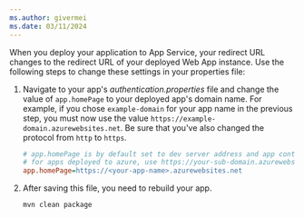 ```yaml
---
ms.author: givermei
ms.date: 03/11/2024
---
```


When you deploy your application to App Service, your redirect URL changes to the redirect URL of your deployed Web App instance. Use the following steps to change these settings in your properties file:

1. Navigate to your app's *authentication.properties* file and change the value of `app.homePage` to your deployed app's domain name. For example, if you chose `example-domain` for your app name in the previous step, you must now use the value `https://example-domain.azurewebsites.net`. Be sure that you've also changed the protocol from `http` to `https`.

   ```ini
   # app.homePage is by default set to dev server address and app context path on the server
   # for apps deployed to azure, use https://your-sub-domain.azurewebsites.net
   app.homePage=https://<your-app-name>.azurewebsites.net
   ```

1. After saving this file, you need to rebuild your app.

   ```bash
   mvn clean package
   ```
